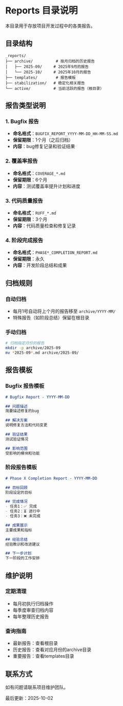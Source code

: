 # Reports 目录说明

本目录用于存放项目开发过程中的各类报告。

## 目录结构

```
_reports/
├── archive/          # 按月归档的历史报告
│   ├── 2025-09/     # 2025年9月的报告
│   └── 2025-10/     # 2025年10月的报告
├── templates/        # 报告模板
├── stabilization/   # 稳定化相关报告
└── active/          # 当前活跃的报告（根目录）
```

## 报告类型说明

### 1. Bugfix 报告
- **命名格式**：`BUGFIX_REPORT_YYYY-MM-DD_HH-MM-SS.md`
- **保留期限**：1个月（之后归档）
- **内容**：bug修复记录和验证结果

### 2. 覆盖率报告
- **命名格式**：`COVERAGE_*.md`
- **保留期限**：6个月
- **内容**：测试覆盖率提升计划和进度

### 3. 代码质量报告
- **命名格式**：`RUFF_*.md`
- **保留期限**：3个月
- **内容**：代码质量检查和修复记录

### 4. 阶段完成报告
- **命名格式**：`PHASE*_COMPLETION_REPORT.md`
- **保留期限**：永久
- **内容**：开发阶段总结和成果

## 归档规则

### 自动归档
- 每月1号自动将上个月的报告移至 `archive/YYYY-MM/`
- 特殊报告（如阶段总结）保留在根目录

### 手动归档
```bash
# 归档指定月份的报告
mkdir -p archive/2025-09
mv *2025-09*.md archive/2025-09/
```

## 报告模板

### Bugfix 报告模板
```markdown
# Bugfix Report - YYYY-MM-DD

## 问题描述
简要描述修复的bug

## 解决方案
说明修复方法和代码变更

## 验证结果
测试验证情况

## 影响范围
受影响的模块和功能
```

### 阶段报告模板
```markdown
# Phase X Completion Report - YYYY-MM-DD

## 目标回顾
阶段设定的目标

## 完成情况
- 任务1：✅ 完成
- 任务2：⏳ 进行中
- 任务3：❌ 未完成

## 成果展示
主要成果和指标

## 经验总结
经验教训和改进建议

## 下一步计划
下一阶段的工作安排
```

## 维护说明

### 定期清理
- 每月初执行归档操作
- 每季度审查归档内容
- 每年整理历史报告

### 查询指南
- 最新报告：查看根目录
- 历史报告：查看对应月份的archive目录
- 重要报告：查看templates目录

## 联系方式
如有问题请联系项目维护团队。

最后更新：2025-10-02